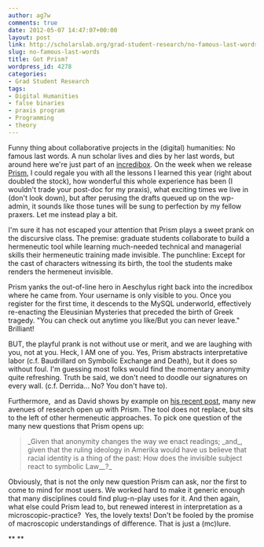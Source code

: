 ```yaml
---
author: ag7w
comments: true
date: 2012-05-07 14:47:07+00:00
layout: post
link: http://scholarslab.org/grad-student-research/no-famous-last-words/
slug: no-famous-last-words
title: Got Prism?
wordpress_id: 4278
categories:
- Grad Student Research
tags:
- Digital Humanities
- false binaries
- praxis program
- Programming
- theory
---
```


Funny thing about collaborative projects in the (digital) humanities: No famous last words. A nun scholar lives and dies by her last words, but around here we're just part of an [incredibox](http://www.incredibox.com/en/#/application). On the week when we release [Prism](http://prism.scholarslab.org/), I could regale you with all the lessons I learned this year (right about doubled the stock), how wonderful this whole experience has been (I wouldn't trade your post-doc for my praxis), what exciting times we live in (don't look down), but after perusing the drafts queued up on the wp-admin, it sounds like those tunes will be sung to perfection by my fellow praxers. Let me instead play a bit.

I'm sure it has not escaped your attention that Prism plays a sweet prank on the discursive class. The premise: graduate students collaborate to build a hermeneutic tool while learning much-needed technical and managerial skills their hermeneutic training made invisible. The punchline: Except for the cast of characters witnessing its birth, the tool the students make renders the hermeneut invisible.

Prism yanks the out-of-line hero in Aeschylus right back into the incredibox where he came from. Your username is only visible to you. Once you register for the first time, it descends to the MySQL underworld, effectively re-enacting the Eleusinian Mysteries that preceded the birth of Greek tragedy. "You can check out anytime you like/But you can never leave." Brilliant!

BUT, the playful prank is not without use or merit, and we are laughing with you, not at you. Heck, I AM one of you. Yes, Prism abstracts interpretative labor (c.f. Baudrillard on Symbolic Exchange and Death), but it does so without foul. I'm guessing most folks would find the momentary anonymity quite refreshing. Truth be said, we don't need to doodle our signatures on every wall. (c.f. Derrida... No? You don't have to).

Furthermore,  and as David shows by example on [his recent post](http://www.scholarslab.org/?p=4279), many new avenues of research open up with Prism. The tool does not replace, but sits to the left of other hermeneutic approaches. To pick one question of the many new questions that Prism opens up:


<blockquote>_Given that anonymity changes the way we enact readings; _and_, given that the ruling ideology in Amerika would have us believe that racial identity is a thing of the past: How does the invisible subject react to symbolic Law__?_</blockquote>


Obviously, that is not the only new question Prism can ask, nor the first to come to mind for most users. We worked hard to make it generic enough that many disciplines could find plug-n-play uses for it. And then again, what else could Prism lead to, but renewed interest in interpretation as a microscopic-practice?  Yes, the lovely texts! Don't be fooled by the promise of macroscopic understandings of difference. That is just a (mc)lure.

**
**

